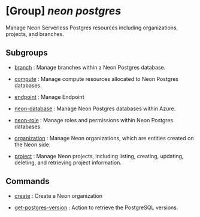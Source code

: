 # [Group] _neon postgres_

Manage Neon Serverless Postgres resources including organizations, projects, and branches.

## Subgroups

- [branch](/Commands/neon/postgres/branch/readme.md)
: Manage branches within a Neon Postgres database.

- [compute](/Commands/neon/postgres/compute/readme.md)
: Manage compute resources allocated to Neon Postgres databases.

- [endpoint](/Commands/neon/postgres/endpoint/readme.md)
: Manage Endpoint

- [neon-database](/Commands/neon/postgres/neon-database/readme.md)
: Manage Neon Postgres databases within Azure.

- [neon-role](/Commands/neon/postgres/neon-role/readme.md)
: Manage roles and permissions within Neon Postgres databases.

- [organization](/Commands/neon/postgres/organization/readme.md)
: Manage Neon organizations, which are entities created on the Neon side.

- [project](/Commands/neon/postgres/project/readme.md)
: Manage Neon projects, including listing, creating, updating, deleting, and retrieving project information.

## Commands

- [create](/Commands/neon/postgres/_create.md)
: Create a Neon organization

- [get-postgres-version](/Commands/neon/postgres/_get-postgres-version.md)
: Action to retrieve the PostgreSQL versions.
